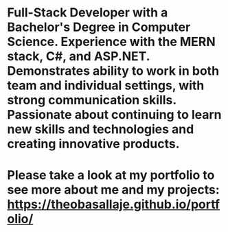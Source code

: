 # Full-Stack Developer with a Bachelor's Degree in Computer Science. Experience with the MERN stack, C#, and ASP.NET. Demonstrates ability to work in both team and individual settings, with strong communication skills. Passionate about continuing to learn new skills and technologies and creating innovative products.

# Please take a look at my portfolio to see more about me and my projects: https://theobasallaje.github.io/portfolio/
